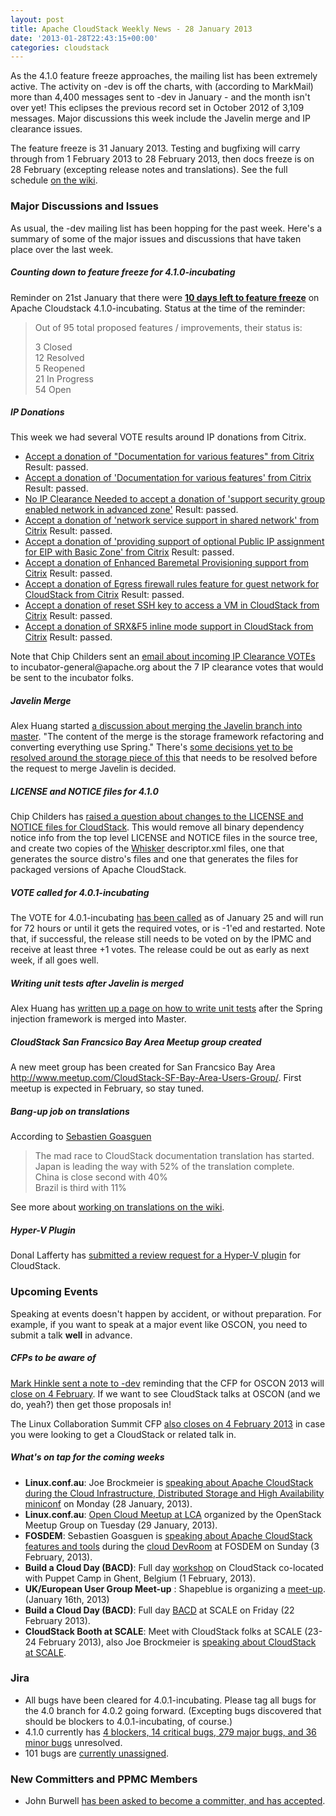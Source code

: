 ```yaml
---
layout: post
title: Apache CloudStack Weekly News - 28 January 2013
date: '2013-01-28T22:43:15+00:00'
categories: cloudstack
---
```

<p>As the 4.1.0 feature freeze approaches, the mailing list has been extremely active. The activity on -dev is off the charts, with (according to MarkMail) more than 4,400 messages sent to -dev in January - and the month isn't over yet! This eclipses the previous record set in October 2012 of 3,109 messages. Major discussions this week include the Javelin merge and IP clearance issues.</p>

<p>The feature freeze is 31 January 2013. Testing and bugfixing will carry through from 1 February 2013 to 28 February 2013, then docs freeze is on 28 February (excepting release notes and translations). See the full schedule <a href="https://cwiki.apache.org/CLOUDSTACK/cloudstack-41-release.html" class="external-link" rel="nofollow">on the wiki</a>.</p>

<h3><a name="ApacheCloudStackWeeklyNews-28January2013-MajorDiscussionsandIssues"></a>Major Discussions and Issues</h3>

<p>As usual, the -dev mailing list has been hopping for the past week. Here's a summary of some of the major issues and discussions that have taken place over the last week.</p>

<h5><a name="ApacheCloudStackWeeklyNews-28January2013-Countingdowntofeaturefreezefor4.1.0incubating"></a>Counting down to feature freeze for 4.1.0-incubating</h5>

<p>Reminder on 21st January that there were <a href="http://markmail.org/message/jldbgu3g3e6iqqan" class="external-link" rel="nofollow"><b>10 days left to feature freeze</b></a> on Apache Cloudstack 4.1.0-incubating. Status at the time of the reminder:</p>

<blockquote>
<p>Out of 95 total proposed features / improvements, their status is:</p>

<p>3 Closed<br/>
12 Resolved<br/>
5 Reopened<br/>
21 In Progress<br/>
54 Open</p></blockquote>

<h5><a name="ApacheCloudStackWeeklyNews-28January2013-IPDonations"></a>IP Donations</h5>

<p>This week we had several VOTE results around IP donations from Citrix. </p>

<ul>
	<li><a href="http://markmail.org/thread/uvxhsepmh6evjj7d" class="external-link" rel="nofollow">Accept a donation of "Documentation for various features" from Citrix</a> Result: passed.</li>
	<li><a href="http://markmail.org/message/uvxhsepmh6evjj7d" class="external-link" rel="nofollow">Accept a donation of 'Documentation for various features' from Citrix</a> Result: passed.</li>
	<li><a href="http://markmail.org/thread/h57bhg24edgc2gzm" class="external-link" rel="nofollow">No IP Clearance Needed to accept a donation of 'support security group enabled network in advanced zone'</a> Result: passed.</li>
	<li><a href="http://markmail.org/message/qgfqglqqyrutes2l" class="external-link" rel="nofollow">Accept a donation of 'network service support in shared network' from Citrix</a> Result: passed.</li>
	<li><a href="http://markmail.org/message/ywu5c7a3m3jdq345" class="external-link" rel="nofollow">Accept a donation of 'providing support of optional Public IP assignment for EIP with Basic Zone' from Citrix</a> Result: passed.</li>
	<li><a href="http://markmail.org/message/rkli5q5bkudnxmub" class="external-link" rel="nofollow">Accept a donation of Enhanced Baremetal Provisioning support from Citrix</a> Result: passed.</li>
	<li><a href="http://markmail.org/message/cilpefqcebbr3fub" class="external-link" rel="nofollow">Accept a donation of Egress firewall rules feature for guest network for CloudStack from Citrix</a> Result: passed.</li>
	<li><a href="http://markmail.org/message/vujv6lz2gqbrapmf" class="external-link" rel="nofollow">Accept a donation of reset SSH key to access a VM in CloudStack from Citrix</a> Result: passed.</li>
	<li><a href="http://markmail.org/message/bzvirvppcufjhcty" class="external-link" rel="nofollow">Accept a donation of SRX&amp;F5 inline mode support in CloudStack from Citrix</a> Result: passed.</li>
</ul>


<p>Note that Chip Childers sent an <a href="http://is.gd/W8KUtQ" class="external-link" rel="nofollow">email about incoming IP Clearance VOTEs</a> to incubator-general@apache.org about the 7 IP clearance votes that would be sent to the incubator folks. </p>

<h5><a name="ApacheCloudStackWeeklyNews-28January2013-JavelinMerge"></a>Javelin Merge</h5>

<p>Alex Huang started <a href="http://markmail.org/message/fjelvc3nrs2szsyq" class="external-link" rel="nofollow">a discussion about merging the Javelin branch into master</a>. "The content of the merge is the storage framework refactoring and converting everything use Spring." There's <a href="http://markmail.org/message/2a2rxjwhlxnze2d3" class="external-link" rel="nofollow">some decisions yet to be resolved around the storage piece of this</a> that needs to be resolved before the request to merge Javelin is decided.</p>

<h5><a name="ApacheCloudStackWeeklyNews-28January2013-LICENSEandNOTICEfilesfor4.1.0"></a>LICENSE and NOTICE files for 4.1.0</h5>

<p>Chip Childers has <a href="http://markmail.org/thread/ebm2kwwkdtrtwg37" class="external-link" rel="nofollow">raised a question about changes to the LICENSE and NOTICE files for CloudStack</a>. This would remove all binary dependency notice info from the top level LICENSE and NOTICE files in the source tree, and create two copies of the <a href="http://creadur.apache.org/whisker/" class="external-link" rel="nofollow">Whisker</a> descriptor.xml files, one that generates the source distro's files and one that generates the files for packaged versions of Apache CloudStack. </p>

<h5><a name="ApacheCloudStackWeeklyNews-28January2013-VOTEcalledfor4.0.1incubating"></a>VOTE called for 4.0.1-incubating</h5>

<p>The VOTE for 4.0.1-incubating <a href="http://markmail.org/thread/v22nhyasqs7e7gwl" class="external-link" rel="nofollow">has been called</a> as of January 25 and will run for 72 hours or until it gets the required votes, or is -1'ed and restarted. Note that, if successful, the release still needs to be voted on by the IPMC and receive at least three +1 votes. The release could be out as early as next week, if all goes well. </p>

<h5><a name="ApacheCloudStackWeeklyNews-28January2013-WritingunittestsafterJavelinismerged"></a>Writing unit tests after Javelin is merged</h5>

<p>Alex Huang has <a href="https://cwiki.apache.org/confluence/display/CLOUDSTACK/Unit+Testing+with+JUnit+and+Spring" class="external-link" rel="nofollow">written up a page on how to write unit tests</a> after the Spring injection framework is merged into Master. </p>

<h5><a name="ApacheCloudStackWeeklyNews-28January2013-CloudStackSanFrancsicoBayAreaMeetupgroupcreated"></a>CloudStack San Francsico Bay Area Meetup group created</h5>

<p>A new meet group has been created for San Francsico Bay Area <a href="http://www.meetup.com/CloudStack-SF-Bay-Area-Users-Group/" class="external-link" rel="nofollow">http://www.meetup.com/CloudStack-SF-Bay-Area-Users-Group/</a>. First meetup is expected in February, so stay tuned.</p>

<h5><a name="ApacheCloudStackWeeklyNews-28January2013-Bangupjobontranslations"></a>Bang-up job on translations</h5>

<p>According to <a href="http://markmail.org/thread/ylublriw57wtfwqc" class="external-link" rel="nofollow">Sebastien Goasguen</a> </p>

<blockquote>
<p>The mad race to CloudStack documentation translation has started.<br/>
Japan is leading the way with 52% of the translation complete.<br/>
China is close second with 40%<br/>
Brazil is third with 11%</p></blockquote>

<p>See more about <a href="http://buildacloud.org/blog/196-help-needed-to-translate-cloudstack-documentation.html" class="external-link" rel="nofollow">working on translations on the wiki</a>.</p>

<h5><a name="ApacheCloudStackWeeklyNews-28January2013-HyperVPlugin"></a>Hyper-V Plugin</h5>

<p>Donal Lafferty has <a href="http://markmail.org/thread/ue5kc6gjcex2y6na" class="external-link" rel="nofollow">submitted a review request for a Hyper-V plugin</a> for CloudStack.</p>

<h3><a name="ApacheCloudStackWeeklyNews-28January2013-UpcomingEvents"></a>Upcoming Events</h3>

<p>Speaking at events doesn't happen by accident, or without preparation. For example, if you want to speak at a major event like OSCON, you need to submit a talk <b>well</b> in advance. </p>

<h5><a name="ApacheCloudStackWeeklyNews-28January2013-CFPstobeawareof"></a>CFPs to be aware of</h5>

<p><a href="http://markmail.org/thread/pgnfhkahhkvha62j" class="external-link" rel="nofollow">Mark Hinkle sent a note to -dev</a> reminding that the CFP for OSCON 2013 will <a href="http://www.oscon.com/oscon2013/public/cfp/251" class="external-link" rel="nofollow">close on 4 February</a>. If we want to see CloudStack talks at OSCON (and we do, yeah?) then get those proposals in!</p>

<p>The Linux Collaboration Summit CFP <a href="https://events.linuxfoundation.org/events/collaboration-summit/cfp" class="external-link" rel="nofollow">also closes on 4 February 2013</a> in case you were looking to get a CloudStack or related talk in.</p>

<h5><a name="ApacheCloudStackWeeklyNews-28January2013-What%27sontapforthecomingweeks"></a>What's on tap for the coming weeks</h5>

<ul>
	<li><b>Linux.conf.au</b>: Joe Brockmeier is <a href="https://lca2013.linux.org.au/schedule/30073/view_talk?day=monday" class="external-link" rel="nofollow">speaking about Apache CloudStack during the Cloud Infrastructure, Distributed Storage and High Availability miniconf</a> on Monday (28 January, 2013).</li>
	<li><b>Linux.conf.au</b>: <a href="http://meetu.ps/vgBVv" class="external-link" rel="nofollow">Open Cloud Meetup at LCA</a> organized by the OpenStack Meetup Group on Tuesday (29 January, 2013).</li>
	<li><b>FOSDEM</b>: Sebastien Goasguen is <a href="https://fosdem.org/2013/schedule/event/cloudstack/" class="external-link" rel="nofollow">speaking about Apache CloudStack features and tools</a> during the <a href="https://fosdem.org/2013/schedule/track/cloud/" class="external-link" rel="nofollow">cloud DevRoom</a> at FOSDEM on Sunday (3 February, 2013).</li>
	<li><b>Build a Cloud Day (BACD)</b>: Full day <a href="http://buildacloud.org/about-cloudstack/cloudstack-events/viewevent/140-build-a-cloud-day-ghent-2013.html" class="external-link" rel="nofollow">workshop</a> on CloudStack co-located with Puppet Camp in Ghent, Belgium (1 February, 2013).</li>
	<li><b>UK/European User Group Meet-up</b> : Shapeblue is organizing a <a href="http://buildacloud.org/about-cloudstack/cloudstack-events/viewevent/141-ukeuropean-user-group-meet-up.html" class="external-link" rel="nofollow">meet-up</a>. (January 16th, 2013)</li>
	<li><b>Build a Cloud Day (BACD)</b>: Full day <a href="http://buildacloud.org/about-cloudstack/cloudstack-events/viewevent/138-build-a-cloud-day-scale11x-.html" class="external-link" rel="nofollow">BACD</a> at SCALE on Friday (22 February 2013).</li>
	<li><b>CloudStack Booth at SCALE</b>: Meet with CloudStack folks at SCALE (23-24 February 2013), also Joe Brockmeier is <a href="http://www.socallinuxexpo.org/scale11x/presentations/taking-open-cloud-11-cloudstack" class="external-link" rel="nofollow">speaking about CloudStack at SCALE</a>.</li>
</ul>


<h3><a name="ApacheCloudStackWeeklyNews-28January2013-Jira"></a>Jira</h3>

<ul>
	<li>All bugs have been cleared for 4.0.1-incubating. Please tag all bugs for the 4.0 branch for 4.0.2 going forward. (Excepting bugs discovered that should be blockers to 4.0.1-incubating, of course.)</li>
	<li>4.1.0 currently has <a href="https://issues.apache.org/jira/browse/CLOUDSTACK/fixforversion/12323253#selectedTab=com.atlassian.jira.plugin.system.project%3Aversion-issues-panel" class="external-link" rel="nofollow">4 blockers, 14 critical bugs, 279 major bugs, and 36 minor bugs</a> unresolved.</li>
	<li>101 bugs are <a href="https://issues.apache.org/jira/issues/?jql=project%20%3D%20CLOUDSTACK%20AND%20fixVersion%20%3D%20%224.1.0%22%20AND%20resolution%20%3D%20Unresolved%20AND%20assignee%20is%20EMPTY%20ORDER%20BY%20priority%20DESC" class="external-link" rel="nofollow">currently unassigned</a>.</li>
</ul>


<h3><a name="ApacheCloudStackWeeklyNews-28January2013-NewCommittersandPPMCMembers"></a>New Committers and PPMC Members</h3>

<ul>
	<li>John Burwell <a href="http://markmail.org/message/hpqmlwdl7wnm6t5k" class="external-link" rel="nofollow">has been asked to become a committer, and has accepted</a>.</li>
</ul>
